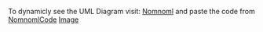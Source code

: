 To dynamicly see the UML Diagram visit: [Nomnoml](https://nomnoml.com) and paste the code from [NomnomlCode](https://github.com/DoctorRon64/GameArchitecture/blob/main/nomnoml%20code.txt)
[Image](https://github.com/DoctorRon64/GameArchitecture/blob/main/Final%20UML%20Combined.png)
